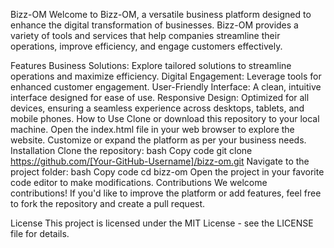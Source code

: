 Bizz-OM
Welcome to Bizz-OM, a versatile business platform designed to enhance the digital transformation of businesses. Bizz-OM provides a variety of tools and services that help companies streamline their operations, improve efficiency, and engage customers effectively.

Features
Business Solutions: Explore tailored solutions to streamline operations and maximize efficiency.
Digital Engagement: Leverage tools for enhanced customer engagement.
User-Friendly Interface: A clean, intuitive interface designed for ease of use.
Responsive Design: Optimized for all devices, ensuring a seamless experience across desktops, tablets, and mobile phones.
How to Use
Clone or download this repository to your local machine.
Open the index.html file in your web browser to explore the website.
Customize or expand the platform as per your business needs.
Installation
Clone the repository:
bash
Copy code
git clone https://github.com/[Your-GitHub-Username]/bizz-om.git
Navigate to the project folder:
bash
Copy code
cd bizz-om
Open the project in your favorite code editor to make modifications.
Contributions
We welcome contributions! If you'd like to improve the platform or add features, feel free to fork the repository and create a pull request.

License
This project is licensed under the MIT License - see the LICENSE file for details.

